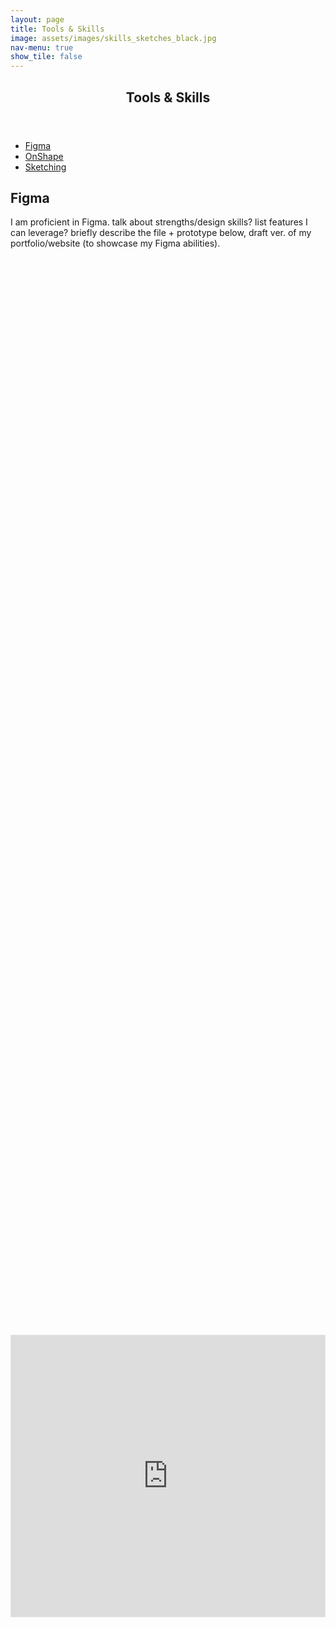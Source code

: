 ```yaml
---
layout: page
title: Tools & Skills
image: assets/images/skills_sketches_black.jpg
nav-menu: true
show_tile: false
---
```


<!-- Main -->
<div id="main" class="alt">

<!-- One -->
<section id="one">
	<div class="inner">
		<header class="major">
			<h2>Tools & Skills</h2>
		</header>

<!-- Shortcuts -->
<ul class="actions">
	<li><a href="#Figma" class="button small scrolly">Figma</a></li>
	<li><a href="#OnShape" class="button small scrolly">OnShape</a></li>
	<li><a href="#Sketching" class="button small scrolly">Sketching</a></li>
</ul>
	
<!-- Figma -->
<section id="Figma">
	<h2>Figma</h2>
	<p>I am proficient in Figma. talk about strengths/design skills? list features I can leverage? briefly describe the file + prototype below, draft ver. of my portfolio/website (to showcase my Figma abilities).</p>
	<div class="row">
		<div class="6u 12u$(small)">
			<html>
				<head>
					<style>
						#content {
							width: 100%;
							margin: auto;
							height: 100%;
							display: flex;
							align-items: center;
							}
					</style>
				</head>
				<body>
					<div id="content">
						<iframe style="border: 1px solid rgba(0, 0, 0, 0.1);" width="800" height="450" src="https://www.figma.com/embed?embed_host=share&url=https%3A%2F%2Fwww.figma.com%2Ffile%2FRQptk8jcMXGXQXRB8WJxIB%2Fwebpage-prototype%3Fnode-id%3D0%253A1%26t%3DXHuhf9TLEruKct30-1" allowfullscreen></iframe>
					</div>
				</body>
			</html>
		</div>
		<div class="6u 12u$(small)">
			<html>
				<head>
					<style>
						#content {
							width: 100%;
							margin: auto;
							height: 100%;
							display: flex;
							align-items: center;
							}
					</style>
				</head>
				<body>
					<div id="content">
						<iframe style="border: 1px solid rgba(0, 0, 0, 0.1);" width="800" height="450" src="https://www.figma.com/embed?embed_host=share&url=https%3A%2F%2Fwww.figma.com%2Fproto%2FRQptk8jcMXGXQXRB8WJxIB%2Fwebpage-prototype%3Fnode-id%3D4%253A77%26scaling%3Dscale-down%26page-id%3D0%253A1%26starting-point-node-id%3D4%253A77" allowfullscreen></iframe> 	
					</div>
				</body>
			</html>
		</div>
	</div>
</section>

<hr class="major"/>

<!-- OnShape -->
<section id="OnShape">
	<h2>OnShape</h2>
	<p>CAD drawings created for projects and design sprints.</p>
	<span class="image fit"><img src="{% link assets/images/pokeball.png %}" alt="" /></span>
	<span class="image fit"><img src="{% link assets/images/more cad.png %}" alt="" /></span>
</section>

<hr class="major"/>

<!-- Sketching-->
<section id="Sketching">
	<h2>Sketching</h2>
	<p>Sketch and low fidelity prototype of a wheelchair for a Design course project.</p>
	<span class="image fit"><img src="{% link assets/images/tsts.png %}" alt="" /></span>
	<p>Other fun doodles.</p>
</section>
<span class="image fit"><img src="{% link assets/images/doodles.png %}" alt="" /></span>
